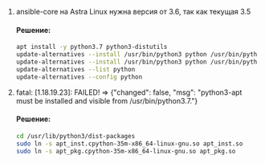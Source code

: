1. ansible-core на Astra Linux нужна версия от 3.6, так как текущая 3.5
   #### Решение:  
   ``` bash
   apt install -y python3.7 python3-distutils
   update-alternatives --install /usr/bin/python3 python /usr/bin/python3.5 1
   update-alternatives --install /usr/bin/python3 python /usr/bin/python3.7 2
   update-alternatives --list python
   update-alternatives --config python
   ```
1. fatal: [1.18.19.23]: FAILED! => {"changed": false, "msg": "python3-apt must be installed and visible from /usr/bin/python3.7."}
   #### Решение:  
   ``` bash
   cd /usr/lib/python3/dist-packages
   sudo ln -s apt_inst.cpython-35m-x86_64-linux-gnu.so apt_inst.so
   sudo ln -s apt_pkg.cpython-35m-x86_64-linux-gnu.so apt_pkg.so
   ```
